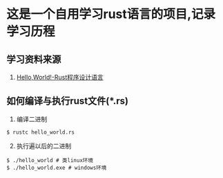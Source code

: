 # 这是一个自用学习rust语言的项目,记录学习历程
## 学习资料来源
1. [Hello,World!-Rust程序设计语言](https://kaisery.github.io/trpl-zh-cn/ch01-02-hello-world.html)
## 如何编译与执行rust文件(*.rs)
1. 编译二进制
```shell
$ rustc hello_world.rs
```
2. 执行遍以后的二进制
```shell
$ ./hello_world # 类linux环境
$ ./hello_world.exe # windows环境
```

